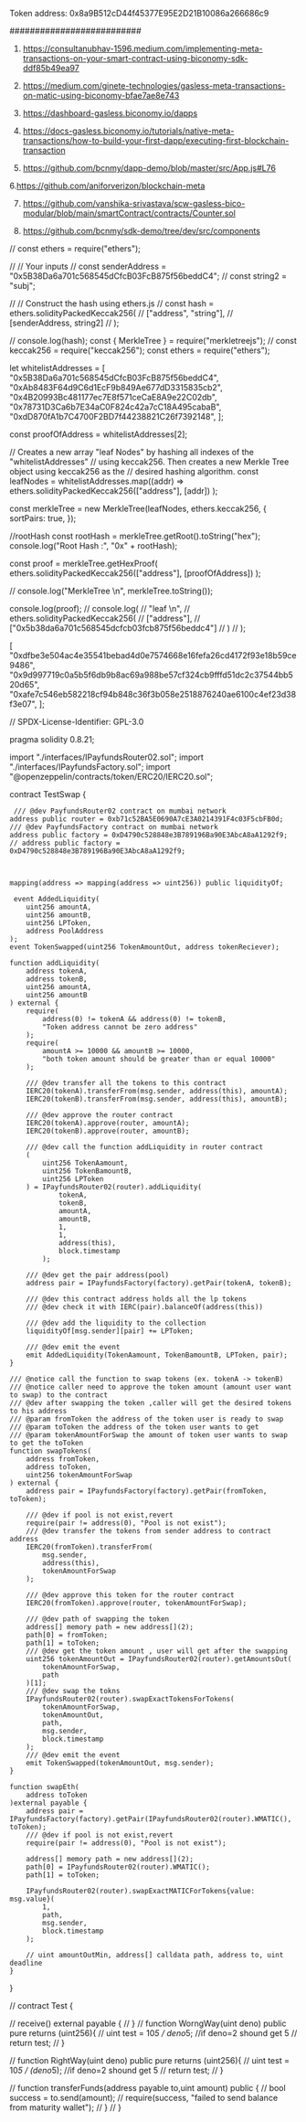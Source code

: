 Token address: 0x8a9B512cD44f45377E95E2D21B10086a266686c9

##########################

1. https://consultanubhav-1596.medium.com/implementing-meta-transactions-on-your-smart-contract-using-biconomy-sdk-ddf85b49ea97

2. https://medium.com/ginete-technologies/gasless-meta-transactions-on-matic-using-biconomy-bfae7ae8e743

3. https://dashboard-gasless.biconomy.io/dapps
4. https://docs-gasless.biconomy.io/tutorials/native-meta-transactions/how-to-build-your-first-dapp/executing-first-blockchain-transaction
5. https://github.com/bcnmy/dapp-demo/blob/master/src/App.js#L76

6.https://github.com/aniforverizon/blockchain-meta

7. https://github.com/vanshika-srivastava/scw-gasless-bico-modular/blob/main/smartContract/contracts/Counter.sol

8. https://github.com/bcnmy/sdk-demo/tree/dev/src/components

// const ethers = require("ethers");

// // Your inputs
// const senderAddress = "0x5B38Da6a701c568545dCfcB03FcB875f56beddC4";
// const string2 = "subj";

// // Construct the hash using ethers.js
// const hash = ethers.solidityPackedKeccak256(
// ["address", "string"],
// [senderAddress, string2]
// );

// console.log(hash);
const { MerkleTree } = require("merkletreejs");
// const keccak256 = require("keccak256");
const ethers = require("ethers");

let whitelistAddresses = [
"0x5B38Da6a701c568545dCfcB03FcB875f56beddC4",
"0xAb8483F64d9C6d1EcF9b849Ae677dD3315835cb2",
"0x4B20993Bc481177ec7E8f571ceCaE8A9e22C02db",
"0x78731D3Ca6b7E34aC0F824c42a7cC18A495cabaB",
"0xdD870fA1b7C4700F2BD7f44238821C26f7392148",
];

const proofOfAddress = whitelistAddresses[2];

// Creates a new array "leaf Nodes" by hashing all indexes of the "whitelistAddresses" // using keccak256. Then creates a new Merkle Tree object using keccak256 as the // desired hashing algorithm.
const leafNodes = whitelistAddresses.map((addr) =>
ethers.solidityPackedKeccak256(["address"], [addr])
);

const merkleTree = new MerkleTree(leafNodes, ethers.keccak256, {
sortPairs: true,
});

//rootHash
const rootHash = merkleTree.getRoot().toString("hex");
console.log("Root Hash :", "0x" + rootHash);

const proof = merkleTree.getHexProof(
ethers.solidityPackedKeccak256(["address"], [proofOfAddress])
);

// console.log("MerkleTree \n", merkleTree.toString());

console.log(proof);
// console.log(
// "leaf \n",
// ethers.solidityPackedKeccak256(
// ["address"],
// ["0x5b38da6a701c568545dcfcb03fcb875f56beddc4"]
// )
// );

[
"0xdfbe3e504ac4e35541bebad4d0e7574668e16fefa26cd4172f93e18b59ce9486",
"0x9d997719c0a5b5f6db9b8ac69a988be57cf324cb9fffd51dc2c37544bb520d65",
"0xafe7c546eb582218cf94b848c36f3b058e2518876240ae6100c4ef23d38f3e07",
];

// SPDX-License-Identifier: GPL-3.0

pragma solidity 0.8.21;

import "./interfaces/IPayfundsRouter02.sol";
import "./interfaces/IPayfundsFactory.sol";
import "@openzeppelin/contracts/token/ERC20/IERC20.sol";

contract TestSwap {

     /// @dev PayfundsRouter02 contract on mumbai network
    address public router = 0xb71c52BA5E0690A7cE3A0214391F4c03F5cbFB0d;
    /// @dev PayfundsFactory contract on mumbai network
    address public factory = 0xD4790c528848e3B789196Ba90E3AbcA8aA1292f9;
    // address public factory = 0xD4790c528848e3B789196Ba90E3AbcA8aA1292f9;



    mapping(address => mapping(address => uint256)) public liquidityOf;

     event AddedLiquidity(
        uint256 amountA,
        uint256 amountB,
        uint256 LPToken,
        address PoolAddress
    );
    event TokenSwapped(uint256 TokenAmountOut, address tokenReciever);

    function addLiquidity(
        address tokenA,
        address tokenB,
        uint256 amountA,
        uint256 amountB
    ) external {
        require(
            address(0) != tokenA && address(0) != tokenB,
            "Token address cannot be zero address"
        );
        require(
            amountA >= 10000 && amountB >= 10000,
            "both token amount should be greater than or equal 10000"
        );

        /// @dev transfer all the tokens to this contract
        IERC20(tokenA).transferFrom(msg.sender, address(this), amountA);
        IERC20(tokenB).transferFrom(msg.sender, address(this), amountB);

        /// @dev approve the router contract
        IERC20(tokenA).approve(router, amountA);
        IERC20(tokenB).approve(router, amountB);

        /// @dev call the function addLiquidity in router contract
        (
            uint256 TokenAamount,
            uint256 TokenBamountB,
            uint256 LPToken
        ) = IPayfundsRouter02(router).addLiquidity(
                tokenA,
                tokenB,
                amountA,
                amountB,
                1,
                1,
                address(this),
                block.timestamp
            );

        /// @dev get the pair address(pool)
        address pair = IPayfundsFactory(factory).getPair(tokenA, tokenB);

        /// @dev this contract address holds all the lp tokens
        /// @dev check it with IERC(pair).balanceOf(address(this))

        /// @dev add the liquidity to the collection
        liquidityOf[msg.sender][pair] += LPToken;

        /// @dev emit the event
        emit AddedLiquidity(TokenAamount, TokenBamountB, LPToken, pair);
    }

    /// @notice call the function to swap tokens (ex. tokenA -> tokenB)
    /// @notice caller need to approve the token amount (amount user want to swap) to the contract
    /// @dev after swapping the token ,caller will get the desired tokens to his address
    /// @param fromToken the address of the token user is ready to swap
    /// @param toToken the address of the token user wants to get
    /// @param tokenAmountForSwap the amount of token user wants to swap to get the toToken
    function swapTokens(
        address fromToken,
        address toToken,
        uint256 tokenAmountForSwap
    ) external {
        address pair = IPayfundsFactory(factory).getPair(fromToken, toToken);

        /// @dev if pool is not exist,revert
        require(pair != address(0), "Pool is not exist");
        /// @dev transfer the tokens from sender address to contract address
        IERC20(fromToken).transferFrom(
            msg.sender,
            address(this),
            tokenAmountForSwap
        );

        /// @dev approve this token for the router contract
        IERC20(fromToken).approve(router, tokenAmountForSwap);

        /// @dev path of swapping the token
        address[] memory path = new address[](2);
        path[0] = fromToken;
        path[1] = toToken;
        /// @dev get the token amount , user will get after the swapping
        uint256 tokenAmountOut = IPayfundsRouter02(router).getAmountsOut(
            tokenAmountForSwap,
            path
        )[1];
        /// @dev swap the tokns
        IPayfundsRouter02(router).swapExactTokensForTokens(
            tokenAmountForSwap,
            tokenAmountOut,
            path,
            msg.sender,
            block.timestamp
        );
        /// @dev emit the event
        emit TokenSwapped(tokenAmountOut, msg.sender);
    }

    function swapEth(
        address toToken
    )external payable {
        address pair = IPayfundsFactory(factory).getPair(IPayfundsRouter02(router).WMATIC(), toToken);
        /// @dev if pool is not exist,revert
        require(pair != address(0), "Pool is not exist");

        address[] memory path = new address[](2);
        path[0] = IPayfundsRouter02(router).WMATIC();
        path[1] = toToken;

        IPayfundsRouter02(router).swapExactMATICForTokens{value: msg.value}(
            1,
            path,
            msg.sender,
            block.timestamp
        );

        // uint amountOutMin, address[] calldata path, address to, uint deadline
    }

}

// contract Test {

// receive() external payable {
// }
// function WorngWay(uint deno) public pure returns (uint256){
// uint test = 10*5 / deno*5; //if deno=2 shound get 5
// return test;
// }

// function RightWay(uint deno) public pure returns (uint256){
// uint test = 10*5 / (deno*5); //if deno=2 shound get 5
// return test;
// }

// function transferFunds(address payable to,uint amount) public {
// bool success = to.send(amount);
// require(success, "failed to send balance from maturity wallet");
// }
// }
